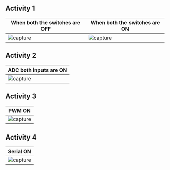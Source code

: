 ## Activity 1
|When both the switches are OFF|When both the switches are ON|
|---------------------|---------------------|
|![capture](https://github.com/Chaitu2134/Embedded_C/blob/8a0632aa4a62e60821a158c27069c90ba6f773eb/simulation/activity1a.png)|![capture](https://github.com/Chaitu2134/Embedded_C/blob/8a0632aa4a62e60821a158c27069c90ba6f773eb/simulation/activity1b.png)|
## Activity 2
|ADC both inputs are ON|
|-----------------------|
|![capture](https://github.com/Chaitu2134/Embedded_C/blob/8a0632aa4a62e60821a158c27069c90ba6f773eb/simulation/activity2.png)|
## Activity 3
|PWM ON|
|-----------------------|
|![capture](https://github.com/Chaitu2134/Embedded_C/blob/8a0632aa4a62e60821a158c27069c90ba6f773eb/simulation/activity3.png)| 
## Activity 4
|Serial ON|
|-----------------------|
|![capture](https://github.com/Chaitu2134/Embedded_C/blob/8a0632aa4a62e60821a158c27069c90ba6f773eb/simulation/activity4.png)| 

